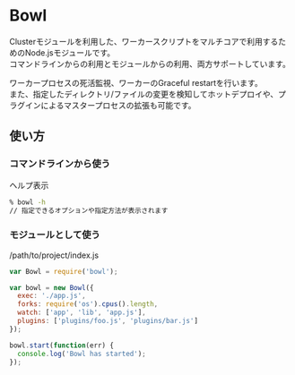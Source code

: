 # Bowl

Clusterモジュールを利用した、ワーカースクリプトをマルチコアで利用するためのNode.jsモジュールです。  
コマンドラインからの利用とモジュールからの利用、両方サポートしています。  

ワーカープロセスの死活監視、ワーカーのGraceful restartを行います。  
また、指定したディレクトリ/ファイルの変更を検知してホットデプロイや、プラグインによるマスタープロセスの拡張も可能です。


## 使い方

### コマンドラインから使う

ヘルプ表示

```sh
% bowl -h
// 指定できるオプションや指定方法が表示されます
```

### モジュールとして使う

/path/to/project/index.js

```javascript
var Bowl = require('bowl');

var bowl = new Bowl({
  exec: './app.js',
  forks: require('os').cpus().length,
  watch: ['app', 'lib', 'app.js'],
  plugins: ['plugins/foo.js', 'plugins/bar.js']
});

bowl.start(function(err) {
  console.log('Bowl has started');
});
```

